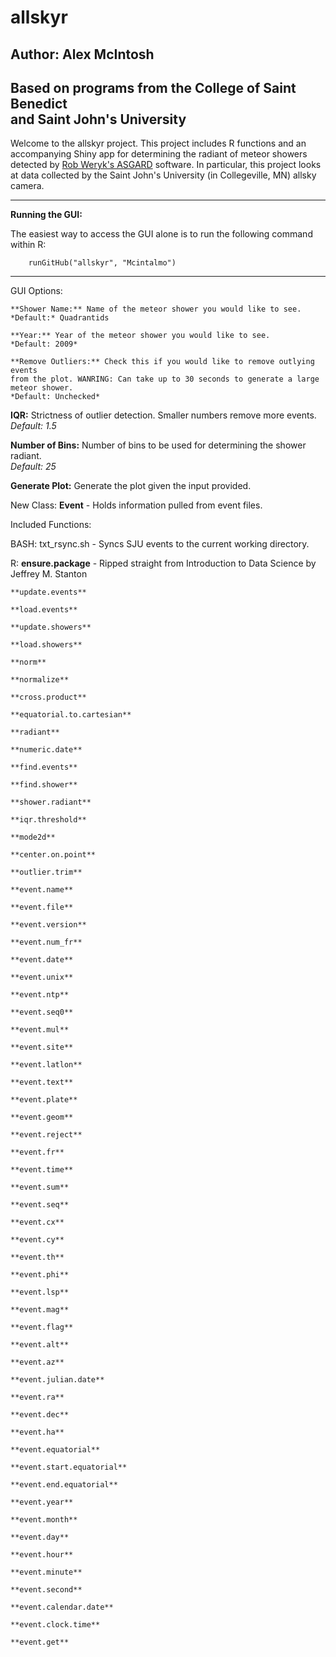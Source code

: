 allskyr
=======

Author: Alex McIntosh
---------------------
Based on programs from the College of Saint Benedict  
and Saint John's University
---------------------------

Welcome to the allskyr project. This project includes R functions and an 
accompanying Shiny app for determining the radiant of meteor showers detected
by [Rob Weryk's ASGARD](http://meteor.uwo.ca/~weryk/asgard/) software. In 
particular, this project looks at data collected by the Saint John's University 
(in Collegeville, MN) allsky camera.

---
**Running the GUI:**

  The easiest way to access the GUI alone is to run the following command 
  within R:

        runGitHub("allskyr", "Mcintalmo")

---
GUI Options:
  
    **Shower Name:** Name of the meteor shower you would like to see.  
    *Default:* Quadrantids
    
    **Year:** Year of the meteor shower you would like to see.  
    *Default: 2009*
    
    **Remove Outliers:** Check this if you would like to remove outlying events 
    from the plot. WANRING: Can take up to 30 seconds to generate a large
    meteor shower.  
    *Default: Unchecked*
    
  **IQR:** Strictness of outlier detection. Smaller numbers remove more events.  
    *Default: 1.5*
    
  **Number of Bins:** Number of bins to be used for determining the shower 
    radiant.  
    *Default: 25*
    
  **Generate Plot:** Generate the plot given the input provided.  
  
New Class:
  **Event** - Holds information pulled from event files.  

Included Functions:

  BASH: 
    txt_rsync.sh - Syncs SJU events to the current working directory.
  
  R:
    **ensure.package** - Ripped straight from Introduction to Data Science by 
      Jeffrey M. Stanton
    
    **update.events**
    
    **load.events**
    
    **update.showers**
    
    **load.showers**
    
    **norm**
    
    **normalize**
    
    **cross.product**
    
    **equatorial.to.cartesian**
    
    **radiant**
    
    **numeric.date**
    
    **find.events**
    
    **find.shower**
    
    **shower.radiant**
    
    **iqr.threshold**
    
    **mode2d**
    
    **center.on.point**
    
    **outlier.trim**
    
    **event.name**
    
    **event.file**
    
    **event.version**
    
    **event.num_fr**
    
    **event.date**
    
    **event.unix**
    
    **event.ntp**
    
    **event.seq0**
    
    **event.mul**
    
    **event.site**
    
    **event.latlon**
    
    **event.text**
    
    **event.plate**
    
    **event.geom**
    
    **event.reject**
    
    **event.fr**
    
    **event.time**
    
    **event.sum**
    
    **event.seq**
    
    **event.cx**
    
    **event.cy**
    
    **event.th**
    
    **event.phi**
    
    **event.lsp**
    
    **event.mag**
    
    **event.flag**
    
    **event.alt**
    
    **event.az**
    
    **event.julian.date**
    
    **event.ra**
    
    **event.dec**
    
    **event.ha**
    
    **event.equatorial**
    
    **event.start.equatorial**
    
    **event.end.equatorial**
    
    **event.year**
    
    **event.month**
    
    **event.day**
    
    **event.hour**
    
    **event.minute**
    
    **event.second**
    
    **event.calendar.date**
    
    **event.clock.time**
    
    **event.get**

    

      
    
  
